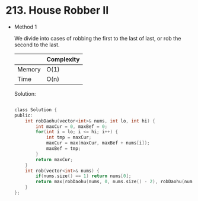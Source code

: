 # 213. House Robber II
- Method 1

    We divide into cases of robbing the first to the last of last, or rob the second to the last.

    | |   Complexity  |
    | ----------- | ----------- | 
    |  Memory     | O(1) | 
    |      Time       |  O(n) | 


    Solution:

    ``` h

    class Solution {
    public:
        int robDaohu(vector<int>& nums, int lo, int hi) {
            int maxCur = 0, maxBef = 0;
            for(int i = lo; i <= hi; i++) {
                int tmp = maxCur;
                maxCur = max(maxCur, maxBef + nums[i]);
                maxBef = tmp;
            }
            return maxCur;
        }
        int rob(vector<int>& nums) {
            if(nums.size() == 1) return nums[0];
            return max(robDaohu(nums, 0, nums.size() - 2), robDaohu(nums, 1, nums.size() - 1));
        }
    };

    ```

<!-- - Method 2

    This is another method.

    | |   Complexity  |
    | ----------- | ----------- | 
    |  Memory     | O(n) | 
    |      Time       |  O(n) | 


    Solution:

    ``` h



    ```

- Additional Knowledge:
       
    Here are some additional knowledge.



<br> -->